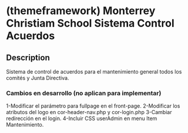 # (themeframework) Monterrey Christiam School Sistema Control Acuerdos

## Description

Sistema de control de acuerdos para el mantenimiento general todos los comités y Junta Directiva.

### Cambios en desarrollo (no aplican para implementar)

1-Modificar el parámetro para fullpage en el front-page.
2-Modificar los atributos del logo en cor-header-nav.php y cor-login.php
3-Cambiar redirección en el login.
4-Incluir CSS userAdmin en menu Item Mantenimiento.
